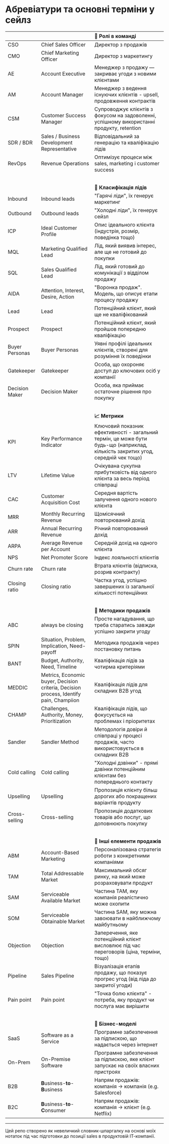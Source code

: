 # Абревіатури та основні терміни у сейлз   


|         |                            |    **🤖 Ролі в команді**                 |
|--------------|------------------------------------|:------------------------------------|
| CSO          | Chief Sales Officer          | Директор з продажів   |
| CMO          | Chief Marketing Officer      | Директор з маркетингу |
| AE           | Account Executive            | Менеджер з продажу — закриває угоди з новими клієнтами   |
| AM           | Account Manager              | Менеджер з ведення існуючих клієнтів  - upsell, продовження контрактів   |
| CSM          | Customer Success Manager     | Супроводжує клієнтів з фокусом на задоволенні, успішному використанні продукту, retention |
| SDR / BDR    | Sales / Business Development Representative     | Відповідальний за генерацію та кваліфікацію лідів   |
| RevOps       | Revenue Operations                              | Оптимізує процеси між sales, marketing і customer success   |
|  ㅤ  |   ㅤ  |   ㅤ   |
|         |                            |  **🧃 Класифікація лідів**                      |
| Inbound     | Inbound leads               | "Гарячі ліди", їх генерує маркетинг |
| Outbound    | Outbound leads              | "Холодні ліди", їх генерує сейзл |
| ICP         | Ideal Customer Profile      | Опис ідеального клієнта (індустрія, розмір, поведінка тощо) |
| MQL         | Marketing Qualified Lead    | Лід, який виявив інтерес, але ще не готовий до покупки |
| SQL         | Sales Qualified Lead        | Лід, який готовий до комунікації з відділом продажу |
| AIDA        | Attention, Interest, Desire, Action        | "Воронка продаж". Модель, що описує етапи процесу продажу |
| Lead        | Lead                        | Потенційний клієнт, який ще не кваліфікований |
| Prospect    | Prospect                    | Потенційний клієнт, який пройшов попередню кваліфікацію |
| Buyer Personas   | Buyer Personas                    | Уявні профілі ідеальних клієнтів, створені для розуміння їх поведінки |
| Gatekeeper       | Gatekeeper                        | Особа, що охороняє доступ до ключових осіб у компанії |
| Decision Maker   | Decision Maker                    | Особа, яка приймає остаточне рішення про покупку  |
|  ㅤ  |   ㅤ  |   ㅤ   |
|         |                            |  **📈 Метрики**                      |
| KPI         | Key Performance Indicator   |  Ключовий показник ефективності - загальний термін, це може бути будь-що (наприклад, кількість закритих угод, середній чек тощо) |
| LTV         | Lifetime Value              |  Очікувана сукупна прибутковість від одного клієнта за весь період співпраці |
| CAC         | Customer Acquisition Cost   |  Середня вартість залучення одного нового клієнта |
| MRR         | Monthly Recurring Revenue   |  Щомісячний повторюваний дохід   |
| ARR         | Annual Recurring Revenue    |  Річний  повторюваний дохід   |
| ARPA        | Average Revenue per Account |  Середній дохід на одного клієнта  |
| NPS         | Net Promoter Score          |  Індекс лояльності клієнтів     |
| Churn rate  | Churn rate                  |  Втрата клієнтів (відписка, розрив контракту) |
| Closing ratio  | Closing ratio            |  Частка угод, успішно завершених із загальної кількості потенційних  |
|  ㅤ  |   ㅤ  |   ㅤ   |
|         |                            |  **🎯 Методики продажів**                      |
| ABC           | always be closing     | Просте нагадування, що треба старатись завжди успішно закрити угоду |
| SPIN          | Situation, Problem, Implication, Need-payoff | Методика продажів через постановку питань |
| BANT          | Budget, Authority, Need, Timeline            | Кваліфікація лідів за чотирма критеріями  |
| MEDDIC        | Metrics, Economic buyer, Decision criteria, Decision process, Identify pain, Champiion   | Кваліфікація лідів для складних B2B угод |
| CHAMP         | Challenges, Authority, Money, Prioritization      | Кваліфікація лідів, що фокусується на проблемах і пріоритетах |
| Sandler       | Sandler Method      | Методологія довіри й співпраці у процесі продажів, часто використовується в складних B2B |
| Cold calling  | Cold calling        | "Холодні дзвінки" - прямі дзвінки потенційним клієнтам без попереднього контакту |
| Upselling     | Upselling           | Пропозиція клієнту більш дорогих або покращених варіантів продукту |
| Cross-selling | Cross-selling       | Пропозиція додаткових товарів або послуг, що доповнюють покупку |
|  ㅤ  |   ㅤ  |   ㅤ   |
|             |                        | **🧭 Інші елементи продажів**                        |
| ABM         | Account-Based Marketing        | Персоналізована стратегія роботи з конкретними компаніями |
| TAM         | Total Addressable Market       | Максимальний обсяг ринку, на який може розраховувати продукт |
| SAM         | Serviceable Available Market   | Частина TAM, яку компанія реалістично може охопити  |
| SOM         | Serviceable Obtainable Market  | Частина SAM, яку можна завоювати в найближчому майбутньому  |
| Objection   | Objection                      | Заперечення, яке потенційний клієнт висловлює під час переговорів (ціна, терміни, тощо) |
| Pipeline    | Sales Pipeline                 | Візуалізація етапів продажу, що показує прогрес угод (від ліда до закритої угоди) |
| Pain point  | Pain point                     | "Точка болю клієнта" -  потреба, яку продукт чи послуга має вирішити |
|  ㅤ  |   ㅤ  |   ㅤ   |
|             |                        | **🧩 Бізнес-моделі**                        |
| SaaS         | Software as a Service | Програмне забезпечення за підпискою, що надається через інтернет |
| On-Prem      | On-Premise Software | Програмне забезпечення за підпискою, яке клієнт запускає на своїх власних пристроях |
| B2B          | **B**usiness-**to**-**B**usiness | Напрям продажів: компанія → компанія (e.g. Salesforce) |
| B2C          | **B**usiness-**to**-**C**onsumer | Напрям продажів: компанія → клієнт (e.g. Netflix) |
     
---     
Цей репо створено як невеличкий словник-шпаргалку на основі моїх нотаток під час підготовки до позиції sales в продуктовій ІТ-компанії.
